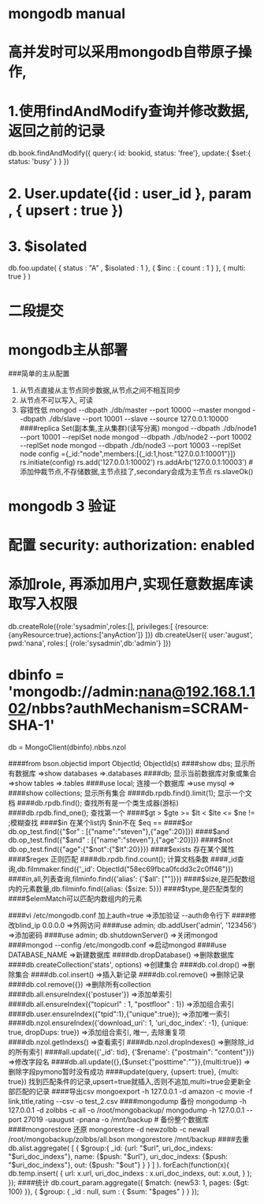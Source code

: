
# mongodb manual

# 高并发时可以采用mongodb自带原子操作,
# 1.使用findAndModify查询并修改数据,返回之前的记录
db.book.findAndModify({
     query:{ id: bookid, status: 'free'},
     update:{
         $set:{
             status: 'busy'
         }
     }
 })
# 2. User.update({id : user_id }, param , { upsert : true })
# 3. $isolated
db.foo.update(
         { status : "A" , $isolated : 1 },
         { $inc : { count : 1 } },
         { multi: true }
     )
# 二段提交
# mongodb主从部署
###简单的主从配置
1. 从节点直接从主节点同步数据,从节点之间不相互同步
2. 从节点不可以写入, 可读
3. 容错性低
mongod --dbpath ./db/master --port 10000 --master
mongod --dbpath ./db/slave --port 10001 --slave --source 127.0.0.1:10000
####replica Set(副本集,主从集群)(读写分离)
mongod --dbpath ./db/node1 --port 10001 --replSet node
mongod --dbpath ./db/node2 --port 10002 --replSet node
mongod --dbpath ./db/node3 --port 10003 --replSet node
config ={_id:"node",members:[{_id:1,host:"127.0.0.1:10001"}]}
rs.initiate(config)
rs.add('127.0.0.1:10002')
rs.addArb('127.0.0.1:10003') # 添加仲裁节点,不存储数据,主节点挂了,secondary会成为主节点
rs.slaveOk()
####

# mongodb 3 验证
# 配置 security: authorization: enabled
# 添加role, 再添加用户,实现任意数据库读取写入权限
db.createRole({role:'sysadmin',roles:[],
privileges:[
{resource:{anyResource:true},actions:['anyAction']}
]})
db.createUser({
user:'august',
pwd:'nana',
roles:[
{role:'sysadmin',db:'admin'}
]})
# dbinfo = 'mongodb://admin:nana@192.168.1.102/nbbs?authMechanism=SCRAM-SHA-1'
db = MongoClient(dbinfo).nbbs.nzol

####from bson.objectid import ObjectId; ObjectId(s)
####show dbs; 显示所有数据库 =>show databases =>.databases
####db; 显示当前数据库对象或集合 =>show tables =>.tables
####use local; 连接一个数据库 =>use mysql =>
####show collections; 显示所有集合
####db.rpdb.find().limit(1); 显示一个文档
####db.rpdb.find(); 查找所有是一个类生成器(游标)
####db.rpdb.find_one(); 查找第一个
####$gt > $gte >= $lt < $lte <= $ne != ;模糊查找
####$in 在某个list内 $nin不在 $eq ==
####$or db.op_test.find({"$or" : [{"name":"steven"},{"age":20}]})
####$and db.op_test.find({"$and" : [{"name":"steven"},{"age":20}]})
####$not db.op_test.find({"age":{"$not":{"$lt":20}}})
####$exists 存在某个属性
####$regex 正则匹配
####db.rpdb.find.count(); 计算文档条数
####_id查询,db.filmmaker.find({'_id': ObjectId("58ec69fbca0fcdd3c2c0ff46")})
####$in,$all,列表查询,filminfo.find({'alias': {'$all': [""]}})
####$size,是匹配数组内的元素数量,db.filminfo.find({alias: {$size: 5}})
####$type,是匹配类型的
####$elemMatch可以匹配内数组内的元素

####vi /etc/mongodb.conf 加上auth=true =>添加验证 --auth命令行下
####修改blind_ip 0.0.0.0 =>外网访问
####use admin; db.addUser('admin', '123456') =>添加密码
####use admin; db.shutdownServer() =>关闭mongod
####mongod --config /etc/mongodb.conf =>启动mongod
####use DATABASE_NAME =>新建数据库
####db.dropDatabase() =>删除数据库
####db.createCollection('stats', options) =>创建集合
####db.col.drop() =>删除集合
####db.col.insert() =>插入新记录
####db.col.remove() =>删除记录
####db.col.remove({}) =>删除所有collection
####db.all.ensureIndex({'postuser'}) =>添加单索引
####db.all.ensureIndex({"topicurl" : 1, "postfloor" : 1}) =>添加组合索引
####db.user.ensureIndex({"tpid":1},{"unique":true}); =>添加唯一索引
####db.nzol.ensureIndex({'download_uri': 1, 'uri_doc_index': -1}, {unique: true, dropDups: true}) =>添加组合索引, 唯一, 去除重复项
####db.nzol.getIndexs() =>查看索引
####db.nzol.dropIndexes() =>删除除_id的所有索引
####all.update({'_id': tid}, {'$rename': {"postmain": "content"}}) =>修改字段名
####db.all.update({},{$unset:{"posttime":""}},{multi:true}) =>删除字段pymono暂时没有成功
####update(query, {upsert: true}, {multi: true}) 找到匹配条件的记录,upsert=true就插入,否则不追加,multi=true会更新全部匹配的记录
####导出csv
mongoexport -h 127.0.0.1 -d amazon -c movie -f link,title,rating --csv -o test_2.csv
####mongodump 备份
  mongodump -h 127.0.0.1 -d zolbbs -c all -o /root/mongobackup/
  mongodump -h 127.0.0.1 --port 27019  -uaugust -pnana -o /mnt/backup # 备份整个数据库
####mongorestore 还原
  mongorestore -d newzolbb -c newall /root/mongobackup/zolbbs/all.bson
  mongorestore /mnt/backup
####去重
  db.alist.aggregate(
            [
                  {
                        $group:{
                              _id: {url: "$url", uri_doc_indexs: "$uri_doc_indexs"},
                              name: {$push: "$url"},
                              uri_doc_indexs: {$push: "$uri_doc_indexs"},
                              out: {$push: "$out"}
                        }
                  }
            ]
        ). forEach(function(x){
            db.temp.insert(
                  {
                    url: x.url,
                    uri_doc_indexs : x.uri_doc_indexs,
                    out: x.out,
                  }
            );
        });
####统计
db.court_param.aggregate({ $match: {new53: 1, pages: {$gt: 100}
}},
{ $group: { _id : null, sum : { $sum: "$pages" } } });
